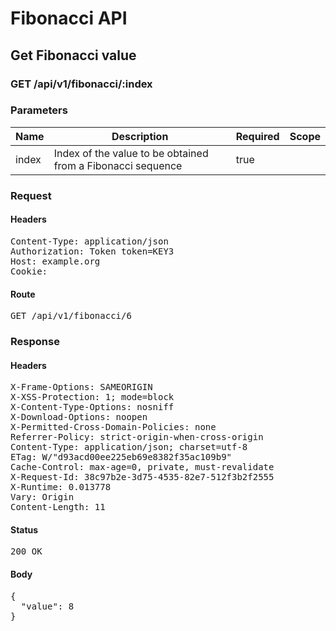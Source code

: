 # Fibonacci API

## Get Fibonacci value

### GET /api/v1/fibonacci/:index

### Parameters

| Name | Description | Required | Scope |
|------|-------------|----------|-------|
| index | Index of the value to be obtained from a Fibonacci sequence | true |  |

### Request

#### Headers

<pre>Content-Type: application/json
Authorization: Token token=KEY3
Host: example.org
Cookie: </pre>

#### Route

<pre>GET /api/v1/fibonacci/6</pre>

### Response

#### Headers

<pre>X-Frame-Options: SAMEORIGIN
X-XSS-Protection: 1; mode=block
X-Content-Type-Options: nosniff
X-Download-Options: noopen
X-Permitted-Cross-Domain-Policies: none
Referrer-Policy: strict-origin-when-cross-origin
Content-Type: application/json; charset=utf-8
ETag: W/&quot;d93acd00ee225eb69e8382f35ac109b9&quot;
Cache-Control: max-age=0, private, must-revalidate
X-Request-Id: 38c97b2e-3d75-4535-82e7-512f3b2f2555
X-Runtime: 0.013778
Vary: Origin
Content-Length: 11</pre>

#### Status

<pre>200 OK</pre>

#### Body

<pre>{
  "value": 8
}</pre>
